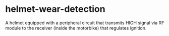 # helmet-wear-detection
A helmet equipped with a peripheral circuit that transmits HIGH signal via RF module to the receiver (inside the motorbike) that regulates ignition.
